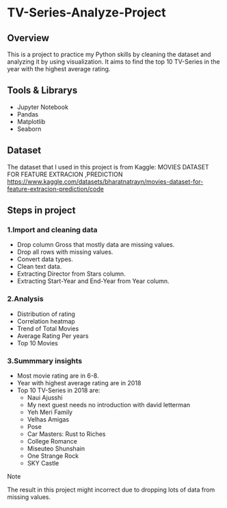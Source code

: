 # TV-Series-Analyze-Project
## Overview
This is a project to practice my Python skills by cleaning the dataset and analyzing it by using visualization. It aims to find the top 10 TV-Series in the year with the highest average rating.
## Tools & Librarys
- Jupyter Notebook
- Pandas
- Matplotlib
- Seaborn
## Dataset
The dataset that I used in this project is from Kaggle: MOVIES DATASET FOR FEATURE EXTRACION ,PREDICTION
https://www.kaggle.com/datasets/bharatnatrayn/movies-dataset-for-feature-extracion-prediction/code
## Steps in project
### 1.Import and cleaning data
- Drop column Gross that mostly data are missing values.
- Drop all rows with missing values.
- Convert data types.
- Clean text data.
- Extracting Director from Stars column.
- Extracting Start-Year and End-Year from Year column.
### 2.Analysis
- Distribution of rating
- Correlation heatmap
- Trend of Total Movies
- Average Rating Per years
- Top 10 Movies
### 3.Summmary insights
- Most movie rating are in 6-8.
- Year with highest average rating are in 2018
- Top 10 TV-Series in 2018 are:
  - Naui Ajusshi
  - My next guest needs no introduction with david letterman
  - Yeh Meri Family
  - Velhas Amigas
  - Pose
  - Car Masters: Rust to Riches
  - College Romance
  - Miseuteo Shunshain
  - One Strange Rock
  - SKY Castle

> [!NOTE]
> The result in this project might incorrect due to dropping lots of data from missing values.
